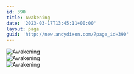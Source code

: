 ```yaml
---
id: 390
title: Awakening
date: '2023-03-17T13:45:11+00:00'
layout: page
guid: 'http://new.andydixon.com/?page_id=390'
---
```


![Awakening](https://i0.wp.com/assets.g8x2.ldn.idrivee2-23.com/posters/Awakening%2001.jpg?w=1200&ssl=1 "Awakening")  
![Awakening](https://i0.wp.com/assets.g8x2.ldn.idrivee2-23.com/posters/Awakening%2002.jpg?w=1200&ssl=1 "Awakening")  
![Awakening](https://i0.wp.com/assets.g8x2.ldn.idrivee2-23.com/posters/Awakening%2003.jpg?w=1200&ssl=1 "Awakening")